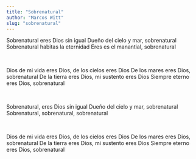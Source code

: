 ```yaml
---
title: "Sobrenatural"
author: "Marcos Witt"
slug: "sobrenatural"
---
```


Sobrenatural eres Dios sin igual
Dueño del cielo y mar, sobrenatural
Sobrenatural habitas la eternidad
Eres es el manantial, sobrenatural

<br/>

Dios de mi vida eres Dios, de los cielos eres Dios
De los mares eres Dios, sobrenatural
De la tierra eres Dios, mi sustento eres Dios
Siempre eterno eres Dios, sobrenatural

<br/>

Sobrenatural, eres Dios sin igual
Dueño del cielo y mar, sobrenatural
Sobrenatural, sobrenatural, sobrenatural

<br/>

Dios de mi vida eres Dios, de los cielos eres Dios
De los mares eres Dios, sobrenatural
De la tierra eres Dios, mi sustento eres Dios
Siempre eterno eres Dios, sobrenatural
